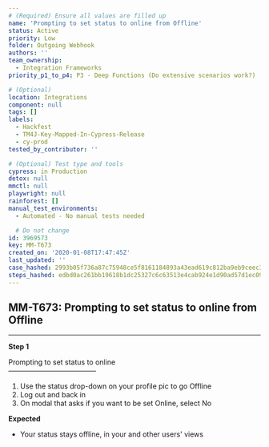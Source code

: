 ```yaml
---
# (Required) Ensure all values are filled up
name: 'Prompting to set status to online from Offline'
status: Active
priority: Low
folder: Outgoing Webhook
authors: ''
team_ownership:
  - Integration Frameworks
priority_p1_to_p4: P3 - Deep Functions (Do extensive scenarios work?)

# (Optional)
location: Integrations
component: null
tags: []
labels:
  - Hackfest
  - TM4J-Key-Mapped-In-Cypress-Release
  - cy-prod
tested_by_contributor: ''

# (Optional) Test type and tools
cypress: in Production
detox: null
mmctl: null
playwright: null
rainforest: []
manual_test_environments:
  - Automated - No manual tests needed

  # Do not change
id: 3969573
key: MM-T673
created_on: '2020-01-08T17:47:45Z'
last_updated: ''
case_hashed: 2993b05f736a87c75948ce5f8161184893a43ead619c812ba9eb9ceec3483dea1e967540d04349419a4e18580e59061a
steps_hashed: edbd0ac261bb19618b1dc25327c6c63513e4cab924e1d90ad57d1ec0940a6158be5b5919ee1e61e311f9f8d999287b23
---
```


<!-- (Auto-generated) Based on frontmatter's "key" and "name" -->

## MM-T673: Prompting to set status to online from Offline

---

**Step 1**

Prompting to set status to online\
–––––––––––––––––––––––––

1. Use the status drop-down on your profile pic to go Offline
2. Log out and back in
3. On modal that asks if you want to be set Online, select No

**Expected**

- Your status stays offline, in your and other users' views

